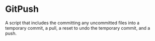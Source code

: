 GitPush
=======

A script that includes the committing any uncommitted files into a temporary commit, a pull, a reset to undo the temporary commit, and a push.